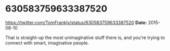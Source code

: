 # 630583759633387520
https://twitter.com/TomFrankly/status/630583759633387520
**Date:** 2015-08-10

That is straight-up the most unimaginative stuff there is, and you're trying to connect with smart, imaginative people.
